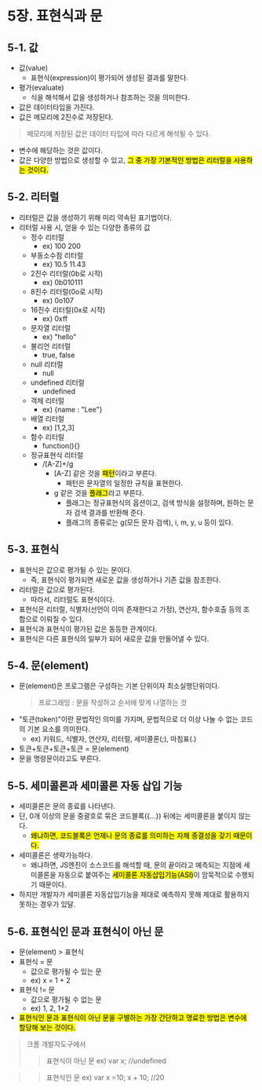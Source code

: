 # 5장. 표현식과 문
## 5-1. 값
- 값(value)
    - 표현식(expression)이 평가되어 생성된 결과를 말한다.
- 평가(evaluate)
    - 식을 해석해서 값을 생성하거나 참조하는 것을 의미한다.
- 값은 데이터타입을 가진다.
- 값은 메모리에 2진수로 저장된다.
> 메모리에 저장된 값은 데이터 타입에 따라 다르게 해석될 수 있다.
- 변수에 해당하는 것은 값이다.
- 값은 다양한 방법으로 생성할 수 있고, <mark>그 중 가장 기본적인 방법은 리터럴을 사용하는 것이다.</mark>

## 5-2. 리터럴
- 리터럴은 값을 생성하기 위해 미리 약속된 표기법이다.
- 리터럴 사용 시, 얻을 수 있는 다양한 종류의 값
    - 정수 리터럴
        - ex) 100 200
    - 부동소수점 리터럴
        - ex) 10.5 11.43
    - 2진수 리터럴(0b로 시작)
        - ex) 0b010111
    - 8진수 리터럴(0o로 시작)
        - ex) 0o107
    - 16진수 리터럴(0x로 시작)
        - ex) 0xff
    - 문자열 리터럴
        - ex) "hello"
    - 불리언 리터럴
        - true, false
    - null 리터럴
        - null
    - undefined 리터럴
        - undefined
    - 객체 리터럴
        - ex) {name : "Lee"}
    - 배열 리터럴
        - ex) [1,2,3]
    - 함수 리터럴
        - function(){}
    - 정규표현식 리터럴
        - /[A-Z]+/g
            - [A-Z] 같은 것을 <mark>패턴</mark>이라고 부른다. 
                - 패턴은 문자열의 일정한 규칙을 표현한다.
            - g 같은 것을 <mark>플래그</mark>라고 부른다.
                - 플래그는 정규표현식의 옵션이고, 검색 방식을 설정하며, 원하는 문자 검색 결과를 반환해 준다.
                - 플래그의 종류로는 g(모든 문자 검색), i, m, y, u 등이 있다.

## 5-3. 표현식
- 표현식은 값으로 평가될 수 있는 문이다.
    - 즉, 표현식이 평가되면 새로운 값을 생성하거나 기존 값을 참조한다.
- 리터럴은 값으로 평가된다.
    - 따라서, 리터럴도 표현식이다.
- 표현식은 리터럴, 식별자(선언이 이미 존재한다고 가정), 연산자, 함수호출 등의 조합으로 이뤄질 수 있다.
- 표현식과 표현식이 평가된 값은 동등한 관계이다.
- 표현식은 다른 표현식의 일부가 되어 새로운 값을 만들어낼 수 있다.

## 5-4. 문(element)
- 문(element)은 프로그램은 구성하는 기본 단위이자 최소실행단위이다.
    > 프로그래밍 : 문을 작성하고 순서에 맞게 나열하는 것
- "토큰(token)"이란 문법적인 의미를 가지며, 문법적으로 더 이상 나눌 수 없는 코드의 기본 요소를 의미한다.
    - ex) 키워드, 식별자, 연산자, 리터럴, 세미콜론(;), 마침표(.)
- 토큰+토큰+토큰+토큰 = 문(element)
- 문을 명령문이라고도 부른다.

## 5-5. 세미콜론과 세미콜론 자동 삽입 기능
- 세미콜론은 문의 종료를 나타낸다.
- 단, 0개 이상의 문을 중괄호로 묶은 코드블록({...}) 뒤에는 세미콜론을 붙이지 않는다.
    - <mark>왜냐하면, 코드블록은 언제나 문의 종료를 의미하는 자체 종결성을 갖기 때문이다.</mark>
- 세미콜론은 생략가능하다.
    - 왜냐하면, JS엔진이 소스코드를 해석할 때, 문의 끝이라고 예측되는 지점에 세미콜론을 자동으로 붙여주는 <mark>세미콜론 자동삽입기능(ASI)</mark>이 암묵적으로 수행되기 때문이다.
- 하지만 개발자가 세미콜론 자동삽입기능을 제대로 예측하지 못해 제대로 활용하지 못하는 경우가 있달.

## 5-6. 표현식인 문과 표현식이 아닌 문
- 문(element) > 표현식
- 표현식 = 문
    - 값으로 평가될 수 있는 문
    - ex) x = 1 + 2
- 표현식 != 문
    - 값으로 평가될 수 없는 문
    - ex) 1, 2, 1+2
- <mark>표현식인 문과 표현식이 아닌 문을 구별하는 가장 간단하고 명료한 방법은 변수에 할당해 보는 것이다.</mark>
> 크롬 개발자도구에서
>> 표현식이 아닌 문
ex) var x; 
//undefined

>> 표현식인 문
ex) var x =10;
x + 10;
//20